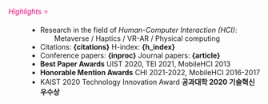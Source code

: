 <script>
  import { onMount } from 'svelte';

  // get Google scholar info for citations and h_inedx
  let citations ='N/A', h_index= 'N/A';
  let inproc = 0;
  let article = 0;

  onMount(() => {

    fetch('http://personal-scholar.herokuapp.com/author/wVDtZB0AAAAJ')
    .then((response) => response.json())
    .then((data) => {
      citations= data.citations;
      h_index= data.h_index;
    })

    // get publication data for stats
    fetch('assets/data/publications.bib')
      .then((res) => res.text())
      .then((data) => {
        inproc = (data.match(/@inproceedings/g) || []).length;
        article = (data.match(/@article/g) || []).length;
      });
  });
  </script>

<dt><i>Highlights</i> ⭐️</dt>
<dd>

- Research in the field of _Human-Computer Interaction (HCI)_: <div class="indent">Metaverse / Haptics / VR-AR / Physical computing</div>
- Citations: **{citations}** H-index: **{h_index}**
- Conference papers: **{inproc}** Journal papers: **{article}**
- **Best Paper Awards** UIST 2020, TEI 2021, MobileHCI 2013
- **Honorable Mention Awards** CHI 2021-2022, MobileHCI 2016-2017
- KAIST 2020 Technology Innovation Award **공과대학 2020 기술혁신 우수상**
</dd>

<style>
  dt{
    color: #FF0070;
  }
  .indent{
    margin-left: 2em;
  }
</style>

